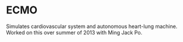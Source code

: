 # ECMO
Simulates cardiovascular system and autonomous heart-lung machine. Worked on this over summer of 2013 with Ming Jack Po.
